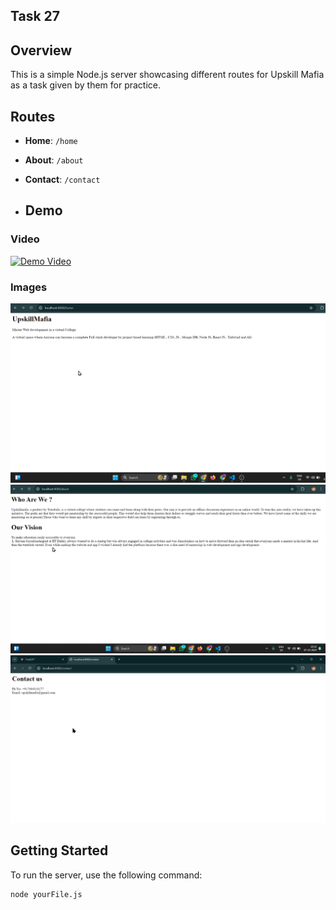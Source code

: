 ## Task 27

## Overview
This is a simple Node.js server showcasing different routes for Upskill Mafia as a task given by them for practice.

## Routes
- **Home**: `/home`
- **About**: `/about`
- **Contact**: `/contact`

- ## Demo
### Video
[![Demo Video](link_to_thumbnail_image)](link_to_your_video)

### Images
![Home](home.png)
![About](about.png)
![Contact](contact.png)

## Getting Started
To run the server, use the following command:

```bash
node yourFile.js

